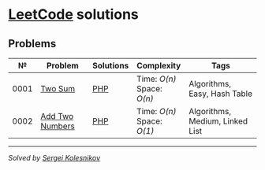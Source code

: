 # [LeetCode](https://leetcode.com/problemset/all/) solutions

## Problems
№    | Problem | Solutions | Complexity | Tags
---- | ------- | --------- | ---------- | ----
0001 | [Two Sum](https://leetcode.com/problems/two-sum) | [PHP](algorithms/two-sum.php) | Time: _O(n)_<br> Space: _O(n)_ | Algorithms, Easy, Hash Table
0002 | [Add Two Numbers](https://leetcode.com/problems/add-two-numbers) | [PHP](algorithms/add-two-numbers.php) |  Time: _O(n)_<br> Space: _O(1)_ | Algorithms, Medium, Linked List

---
_Solved by [Sergei Kolesnikov](https://github.com/win0err)_

